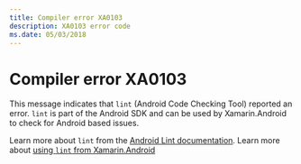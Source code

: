 ```yaml
---
title: Compiler error XA0103
description: XA0103 error code
ms.date: 05/03/2018
---
```

# Compiler error XA0103

This message indicates that `lint` (Android Code Checking Tool) reported an error. 
`lint` is part of the Android SDK and can be used by Xamarin.Android to check for Android based issues.

Learn more about `lint` from the [Android Lint documentation](http://www.androiddocs.com/tools/help/lint.html).
Learn more about [using `lint` from Xamarin.Android](https://docs.microsoft.com/xamarin/android/deploy-test/building-apps/build-process#androidlintconfig) 
